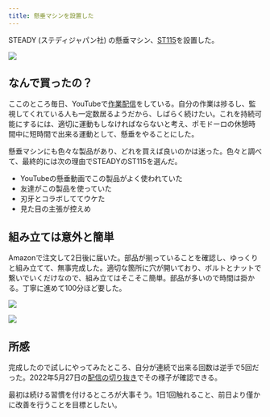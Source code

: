 ```yaml
---
title: 懸垂マシンを設置した
---
```

STEADY (ステディジャパン社) の懸垂マシン、[ST115](https://www.amazon.co.jp/dp/B09K3QQBKH)を設置した。

![](https://lh5.googleusercontent.com/4B_XpBG_IG2i_xBCeNap8DrMahwaN1nD3Bc6zQ1KO-f0PJW2FBLpaCjYQtvOjTVCvKUg0gSckHe-yQ2sq0MLpyV7nXXGN6tQvxD32AxSwo_T0IktjUaNmMCmj7JPOZsV3eSCrPJEyB5lUh6CfriCTbrf17AVF3rdgbAgOTo_Bj7N25yqDGl2qJ9m)

なんで買ったの？
--------

ここのところ毎日、YouTubeで[作業配信](https://www.youtube.com/c/r7kamura)をしている。自分の作業は捗るし、監視してくれている人も一定数居るようだから、しばらく続けたい。これを持続可能にするには、適切に運動もしなければならないと考え、ポモドーロの休憩時間中に短時間で出来る運動として、懸垂をやることにした。

懸垂マシンにも色々な製品があり、どれを買えば良いのかは迷った。色々と調べて、最終的には次の理由でSTEADYのST115を選んだ。

*   YouTubeの懸垂動画でこの製品がよく使われていた
*   友達がこの製品を使っていた
*   刃牙とコラボしててウケた
*   見た目の主張が控えめ

組み立ては意外と簡単
----------

Amazonで注文して2日後に届いた。部品が揃っていることを確認し、ゆっくりと組み立てて、無事完成した。適切な箇所に穴が開いており、ボルトとナットで繋いでいくだけなので、組み立てはそこそこ簡単。部品が多いので時間は掛かる。丁寧に進めて100分ほど要した。

![](https://lh4.googleusercontent.com/QNDSXZ111kszB7ARsrlIkxnGPWxo_PK1PuZK1jn2F7ftvNd-WY_uB7BGPFhg-ao53_yfRQmzvU14SUxzGVdV2j1PVjqIuhLfK6fOBSs4Zbvwf3efUd3lNJmp4Sqb4-ugMmc5q9R1yZosTP7DPmqbHNfpiYsm2XXZbzW0pClzFQcuI4j7kQIfQo1x)

![](https://lh4.googleusercontent.com/S87GgTqBeRNPkAPysdqyT13vwNJRIQtGISrgkGX5FX8xB1PyygBp7fO8HnGf0B8FKwiEPA-HtM_2rGfBTa_3XixCJ0qNjnkI-vVNSbJi7rXL0yFdSzOtvC3fuBoS11YuSE1CiWHQTmmT1hhemdKYF0MxROa3rJzuWQ4SahrDJKYuCkW0tidc2D03)

所感
--

完成したので試しにやってみたところ、自分が連続で出来る回数は逆手で5回だった。2022年5月27日の[配信の切り抜き](https://www.youtube.com/clip/Ugkxy2NXpdlfZF0kT9s-MoCOrbB1wpWEryK9)でその様子が確認できる。

最初は続ける習慣を付けるところが大事そう。1日1回触れること、前日より僅かに改善を行うことを目標としたい。
